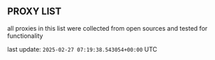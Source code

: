 ## PROXY LIST

all proxies in this list were collected from open sources and tested for functionality

last update: `2025-02-27 07:19:38.543054+00:00` UTC